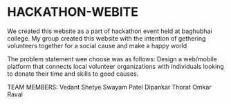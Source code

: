 # HACKATHON-WEBITE

We created this website as a part of hackathon event held at baghubhai college. My group created this website with the intention of gethering volunteers together for a social cause and make a happy world

The problem statement wee choose was as follows:
Design a web/mobile platform that connects local volunteer organizations with individuals looking to donate their time and skills to good causes.

TEAM MEMBERS:
Vedant Shetye
Swayam Patel
Dipankar Thorat
Omkar Raval
